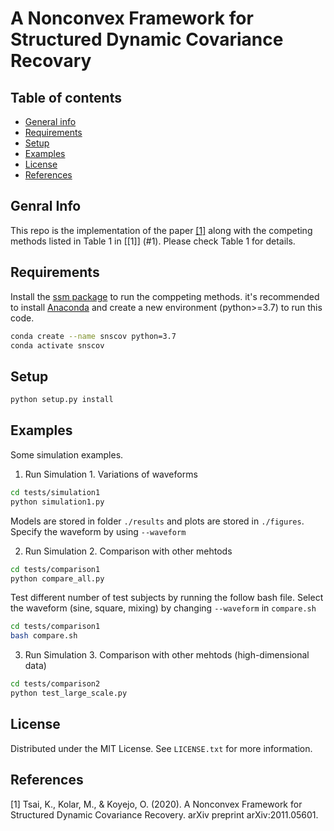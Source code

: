 # A Nonconvex Framework for Structured Dynamic Covariance Recovary


## Table of contents
* [General info](#general-info)
* [Requirements](#requirements)
* [Setup](#setup)
* [Examples](#examples)
* [License](#license)
* [References](#references)

## Genral Info

This repo is the implementation of the paper [[1]](#1) along with the competing methods listed in Table 1 in [[1]] (#1). Please check Table 1 for details.

## Requirements
Install the [ssm package](https://github.com/slinderman/ssm) to run the comppeting methods.
it's recommended to install [Anaconda](https://docs.anaconda.com/anaconda/install/) and create a new environment (python>=3.7) to run this code.

```bash
conda create --name snscov python=3.7
conda activate snscov
```
## Setup

```bash
python setup.py install
```

## Examples
Some simulation examples. 


1. Run Simulation 1. Variations of waveforms
 
 
```bash
cd tests/simulation1
python simulation1.py 
```
Models are stored in folder `./results` and plots are stored in `./figures`. Specify the waveform by using `--waveform`

2. Run Simulation 2. Comparison with other mehtods


```bash
cd tests/comparison1
python compare_all.py
```

Test different number of test subjects by running the follow bash file.
Select the waveform (sine, square, mixing) by changing `--waveform` in `compare.sh`
```bash
cd tests/comparison1
bash compare.sh
```


3. Run Simulation 3. Comparison with other mehtods (high-dimensional data)
```bash
cd tests/comparison2
python test_large_scale.py
```



## License 

Distributed under the MIT License. See `LICENSE.txt` for more information.


## References
<a id="1">[1]</a> 
Tsai, K., Kolar, M., & Koyejo, O. (2020). 
A Nonconvex Framework for Structured Dynamic Covariance Recovery. 
arXiv preprint arXiv:2011.05601.

